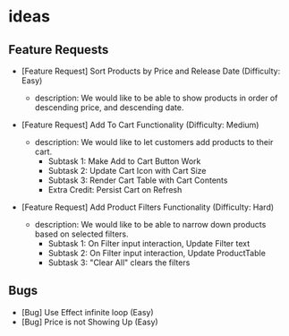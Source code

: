 # ideas

## Feature Requests

- [Feature Request] Sort Products by Price and Release Date (Difficulty: Easy)

  - description: We would like to be able to show products in order of descending price, and descending date.

- [Feature Request] Add To Cart Functionality (Difficulty: Medium)

  - description: We would like to let customers add products to their cart.
    - Subtask 1: Make Add to Cart Button Work
    - Subtask 2: Update Cart Icon with Cart Size
    - Subtask 3: Render Cart Table with Cart Contents
    - Extra Credit: Persist Cart on Refresh

- [Feature Request] Add Product Filters Functionality (Difficulty: Hard)

  - description: We would like to be able to narrow down products based on selected filters.
    - Subtask 1: On Filter input interaction, Update Filter text
    - Subtask 2: On Filter input interaction, Update ProductTable
    - Subtask 3: "Clear All" clears the filters

## Bugs

- [Bug] Use Effect infinite loop (Easy)
- [Bug] Price is not Showing Up (Easy)
